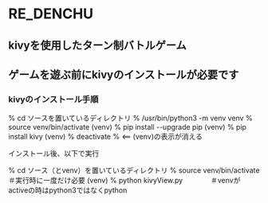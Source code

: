 # RE_DENCHU
## kivyを使用したターン制バトルゲーム

## ゲームを遊ぶ前にkivyのインストールが必要です
### kivyのインストール手順

% cd ソースを置いているディレクトリ
% /usr/bin/python3 -m venv venv
% source venv/bin/activate
(venv) % pip install --upgrade pip
(venv) % pip install kivy
(venv) % deactivate
%   <== (venv)の表示が消える

インストール後、以下で実行

% cd ソース（とvenv）を置いているディレクトリ
% source venv/bin/activate　　　　　＃実行時に一度だけ必要
(venv) % python kivyView.py　　　　＃venvがactiveの時はpython3ではなくpython
